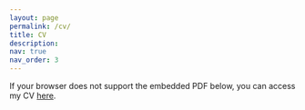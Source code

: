 ```yaml
---
layout: page
permalink: /cv/
title: CV
description: 
nav: true
nav_order: 3
---
```


If your browser does not support the embedded PDF below, you can access my CV [here](/assets/pdf/JBudlenderCV.pdf).

<object data="{{ site.url }}/assets/pdf/JBudlenderCV.pdf" width="1000" height="1000" type="application/pdf"></object>